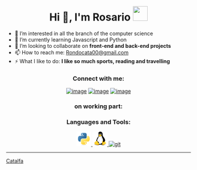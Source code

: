 <h1 align="center">Hi 👋, I'm Rosario <img height="40" img width="40" src="https://emoji.gg/assets/emoji/7333-parrotdance.gif"></h1>

- 👀 I’m interested in all the branch of the computer science
- 🌱 I’m currently learning Javascript and Python
- 👯 I’m looking to collaborate on **front-end and back-end projects**
- 📫 How to reach me: Rondocata00@gmail.com
- ⚡ What I like to do: **I like so much sports, reading and travelling**

<h3 align="center">Connect with me:</h3>
<div align="center">

[![image](https://img.shields.io/badge/LinkedIn-0077B5?style=for-the-badge&logo=linkedin&logoColor=white)](https://www.linkedin.com/in/rosario-catalfamo-a3169419a/)
[![image](https://img.shields.io/badge/Instagram-E4405F?style=for-the-badge&logo=instagram&logoColor=white)](https://www.instagram.com/rondo_cata/c)
[![image](https://img.shields.io/badge/Gmail-D14836?style=for-the-badge&logo=gmail&logoColor=white)](mailto:rondocata00@gmail.com)
  
</div>

<h3 align="center">on working part:</h3>
<h3 align="center">Languages and Tools:</h3>

<p align="center"> 

  <a href="https://www.python.org" target="_blank"> 
    <img src="https://raw.githubusercontent.com/devicons/devicon/master/icons/python/python-original.svg" alt="python" width="40" height="40"/> 
      </a> 
  <a href="https://www.linux.org/" target="_blank"> 
    <img src="https://raw.githubusercontent.com/devicons/devicon/master/icons/linux/linux-original.svg" alt="linux" width="40" height="40"/> 
  </a> 
  <a href="https://git-scm.com/" target="_blank"> 
    <img src="https://www.vectorlogo.zone/logos/git-scm/git-scm-icon.svg" alt="git" width="40" height="40"/> 
  </a>
</p>

------

[Catalfa](https://github.com/Catalfa)

